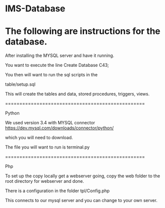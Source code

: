 # IMS-Database

The following are instructions for the database.
===================================

After installing the MYSQL server and have it running.

You want to execute the line 
Create Database C43;

You then will want to run the sql scripts in the 

table/setup.sql

This will create the tables and data, stored procedures, triggers, views.

=================================================

Python

We used version 3.4 with MYSQL connector https://dev.mysql.com/downloads/connector/python/

which you will need to download.

The file you will want to run is terminal.py

=================================================

Php

To set up the copy locally get a webserver going, copy the web folder to the root directory for webserver and done.

There is a configuration in the folder tpl/Config.php

This connects to our mysql server and you can change to your own server.